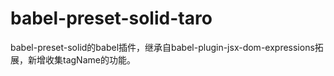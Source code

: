 # babel-preset-solid-taro
babel-preset-solid的babel插件，继承自babel-plugin-jsx-dom-expressions拓展，新增收集tagName的功能。
